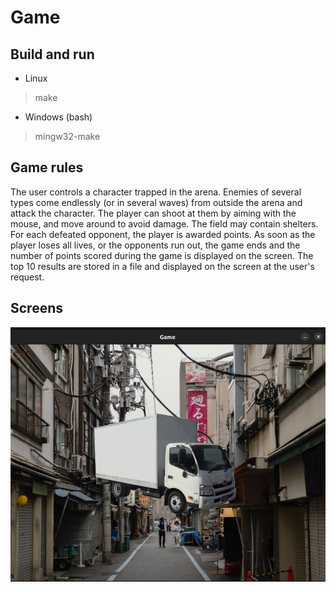 # Game

## Build and run
- Linux
> make
- Windows (bash)
> mingw32-make

## Game rules
The user controls a character trapped in the arena. Enemies of several types come endlessly (or in several waves) from outside the arena and attack the character. The player can shoot at them by aiming with the mouse, and move around to avoid damage. The field may contain shelters. For each defeated opponent, the player is awarded points. As soon as the player loses all lives, or the opponents run out, the game ends and the number of points scored during the game is displayed on the screen. The top 10 results are stored in a file and displayed on the screen at the user's request.

## Screens

![screen](presentation/screen.png)